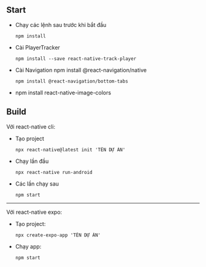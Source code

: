 ## Start 
- Chạy các lệnh sau trước khi bắt đầu
    ```
    npm install
    ```
- Cài PlayerTracker
    ```
    npm install --save react-native-track-player
    ```
- Cài Navigation
    npm install @react-navigation/native
    ```
    npm install @react-navigation/bottom-tabs
    ```
- 
    npm install react-native-image-colors

## Build
Với react-native cli:
- Tạo project
    ```
    npx react-native@latest init 'TÊN DỰ ÁN'
    ```
- Chạy lần đầu
    ```
    npx react-native run-android
    ```
- Các lần chạy sau
    ```
    npm start
    ```
--------------------------------------------
Với react-native expo:
- Tạo project:
    ```
    npx create-expo-app 'TÊN DỰ ÁN'
    ```
- Chạy app:
    ```
    npm start
    ```
